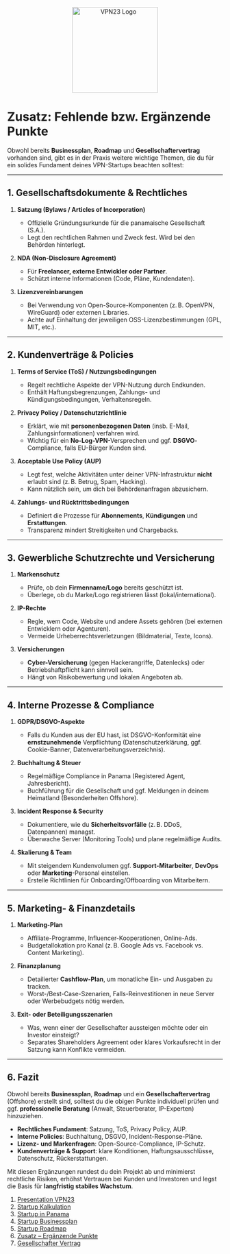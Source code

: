<div align="center">
    <img src="https://x3.dynu.com/assets/logo-D3O0-4lF.png" alt="VPN23 Logo" width="200"/>
</div>

# Zusatz: Fehlende bzw. Ergänzende Punkte

Obwohl bereits **Businessplan**, **Roadmap** und **Gesellschaftervertrag** vorhanden sind, gibt es in der Praxis weitere wichtige Themen, die du für ein solides Fundament deines VPN-Startups beachten solltest:

---

## 1. Gesellschaftsdokumente & Rechtliches

1. **Satzung (Bylaws / Articles of Incorporation)**  
   - Offizielle Gründungsurkunde für die panamaische Gesellschaft (S.A.).  
   - Legt den rechtlichen Rahmen und Zweck fest. Wird bei den Behörden hinterlegt.

2. **NDA (Non-Disclosure Agreement)**  
   - Für **Freelancer, externe Entwickler oder Partner**.  
   - Schützt interne Informationen (Code, Pläne, Kundendaten).

3. **Lizenzvereinbarungen**  
   - Bei Verwendung von Open-Source-Komponenten (z. B. OpenVPN, WireGuard) oder externen Libraries.  
   - Achte auf Einhaltung der jeweiligen OSS-Lizenzbestimmungen (GPL, MIT, etc.).

---

## 2. Kundenverträge & Policies

1. **Terms of Service (ToS) / Nutzungsbedingungen**  
   - Regelt rechtliche Aspekte der VPN-Nutzung durch Endkunden.  
   - Enthält Haftungsbegrenzungen, Zahlungs- und Kündigungsbedingungen, Verhaltensregeln.

2. **Privacy Policy / Datenschutzrichtlinie**  
   - Erklärt, wie mit **personenbezogenen Daten** (insb. E-Mail, Zahlungsinformationen) verfahren wird.  
   - Wichtig für ein **No-Log-VPN**-Versprechen und ggf. **DSGVO**-Compliance, falls EU-Bürger Kunden sind.

3. **Acceptable Use Policy (AUP)**  
   - Legt fest, welche Aktivitäten unter deiner VPN-Infrastruktur **nicht** erlaubt sind (z. B. Betrug, Spam, Hacking).  
   - Kann nützlich sein, um dich bei Behördenanfragen abzusichern.

4. **Zahlungs- und Rücktrittsbedingungen**  
   - Definiert die Prozesse für **Abonnements**, **Kündigungen** und **Erstattungen**.  
   - Transparenz mindert Streitigkeiten und Chargebacks.

---

## 3. Gewerbliche Schutzrechte und Versicherung

1. **Markenschutz**  
   - Prüfe, ob dein **Firmenname/Logo** bereits geschützt ist.  
   - Überlege, ob du Marke/Logo registrieren lässt (lokal/international).

2. **IP-Rechte**  
   - Regle, wem Code, Website und andere Assets gehören (bei externen Entwicklern oder Agenturen).  
   - Vermeide Urheberrechtsverletzungen (Bildmaterial, Texte, Icons).

3. **Versicherungen**  
   - **Cyber-Versicherung** (gegen Hackerangriffe, Datenlecks) oder Betriebshaftpflicht kann sinnvoll sein.  
   - Hängt von Risikobewertung und lokalen Angeboten ab.

---

## 4. Interne Prozesse & Compliance

1. **GDPR/DSGVO-Aspekte**  
   - Falls du Kunden aus der EU hast, ist DSGVO-Konformität eine **ernstzunehmende** Verpflichtung (Datenschutzerklärung, ggf. Cookie-Banner, Datenverarbeitungsverzeichnis).

2. **Buchhaltung & Steuer**  
   - Regelmäßige Compliance in Panama (Registered Agent, Jahresbericht).  
   - Buchführung für die Gesellschaft und ggf. Meldungen in deinem Heimatland (Besonderheiten Offshore).

3. **Incident Response & Security**  
   - Dokumentiere, wie du **Sicherheitsvorfälle** (z. B. DDoS, Datenpannen) managst.  
   - Überwache Server (Monitoring Tools) und plane regelmäßige Audits.

4. **Skalierung & Team**  
   - Mit steigendem Kundenvolumen ggf. **Support-Mitarbeiter**, **DevOps** oder **Marketing**-Personal einstellen.  
   - Erstelle Richtlinien für Onboarding/Offboarding von Mitarbeitern.

---

## 5. Marketing- & Finanzdetails

1. **Marketing-Plan**  
   - Affiliate-Programme, Influencer-Kooperationen, Online-Ads.  
   - Budgetallokation pro Kanal (z. B. Google Ads vs. Facebook vs. Content Marketing).

2. **Finanzplanung**  
   - Detailierter **Cashflow-Plan**, um monatliche Ein- und Ausgaben zu tracken.  
   - Worst-/Best-Case-Szenarien, Falls-Reinvestitionen in neue Server oder Werbebudgets nötig werden.

3. **Exit- oder Beteiligungsszenarien**  
   - Was, wenn einer der Gesellschafter aussteigen möchte oder ein Investor einsteigt?  
   - Separates Shareholders Agreement oder klares Vorkaufsrecht in der Satzung kann Konflikte vermeiden.

---

## 6. Fazit

Obwohl bereits **Businessplan**, **Roadmap** und ein **Gesellschaftervertrag** (Offshore) erstellt sind, solltest du die obigen Punkte individuell prüfen und ggf. **professionelle Beratung** (Anwalt, Steuerberater, IP-Experten) hinzuziehen. 

- **Rechtliches Fundament**: Satzung, ToS, Privacy Policy, AUP.  
- **Interne Policies**: Buchhaltung, DSGVO, Incident-Response-Pläne.  
- **Lizenz- und Markenfragen**: Open-Source-Compliance, IP-Schutz.  
- **Kundenverträge & Support**: klare Konditionen, Haftungsausschlüsse, Datenschutz, Rückerstattungen.

Mit diesen Ergänzungen rundest du dein Projekt ab und minimierst rechtliche Risiken, erhöhst Vertrauen bei Kunden und Investoren und legst die Basis für **langfristig stabiles Wachstum**.


1. [Presentation VPN23](https://github.com/xheen908/VPN23_PR_deDE/)
2. [Startup Kalkulation](https://github.com/xheen908/VPN23_/blob/main/startup_kalkulation.md)  
3. [Startup in Panama](https://github.com/xheen908/VPN23_/blob/main/startup_panama.md)  
4. [Startup Businessplan](https://github.com/xheen908/VPN23_/blob/main/startup_buisnessplan.md)  
5. [Startup Roadmap](https://github.com/xheen908/VPN23_/blob/main/startup_roadmap.md)  
6. [Zusatz – Ergänzende Punkte](https://github.com/xheen908/VPN23_/blob/main/zusatz.md)
7. [Gesellschafter Vertrag](https://github.com/xheen908/VPN23_PR_deDE/blob/main/gesellschafter_vertrag.md)
